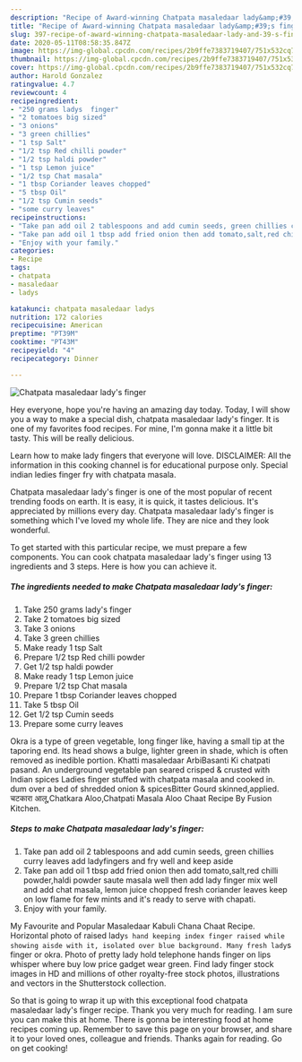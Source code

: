 ```yaml
---
description: "Recipe of Award-winning Chatpata masaledaar lady&amp;#39;s finger"
title: "Recipe of Award-winning Chatpata masaledaar lady&amp;#39;s finger"
slug: 397-recipe-of-award-winning-chatpata-masaledaar-lady-and-39-s-finger
date: 2020-05-11T08:58:35.847Z
image: https://img-global.cpcdn.com/recipes/2b9ffe7383719407/751x532cq70/chatpata-masaledaar-ladys-finger-recipe-main-photo.jpg
thumbnail: https://img-global.cpcdn.com/recipes/2b9ffe7383719407/751x532cq70/chatpata-masaledaar-ladys-finger-recipe-main-photo.jpg
cover: https://img-global.cpcdn.com/recipes/2b9ffe7383719407/751x532cq70/chatpata-masaledaar-ladys-finger-recipe-main-photo.jpg
author: Harold Gonzalez
ratingvalue: 4.7
reviewcount: 4
recipeingredient:
- "250 grams ladys  finger"
- "2 tomatoes big sized"
- "3 onions"
- "3 green chillies"
- "1 tsp Salt"
- "1/2 tsp Red chilli powder"
- "1/2 tsp haldi powder"
- "1 tsp Lemon juice"
- "1/2 tsp Chat masala"
- "1 tbsp Coriander leaves chopped"
- "5 tbsp Oil"
- "1/2 tsp Cumin seeds"
- "some curry leaves"
recipeinstructions:
- "Take pan add oil 2 tablespoons and add cumin seeds, green chillies curry leaves add ladyfingers and fry well and keep aside"
- "Take pan add oil 1 tbsp add fried onion then add tomato,salt,red chilli powder,haldi powder saute masala well then add lady finger mix well and add chat masala, lemon juice chopped fresh coriander leaves keep on low flame for few mints and it&#39;s ready to serve with chapati."
- "Enjoy with your family."
categories:
- Recipe
tags:
- chatpata
- masaledaar
- ladys

katakunci: chatpata masaledaar ladys 
nutrition: 172 calories
recipecuisine: American
preptime: "PT39M"
cooktime: "PT43M"
recipeyield: "4"
recipecategory: Dinner

---
```



![Chatpata masaledaar lady&#39;s finger](https://img-global.cpcdn.com/recipes/2b9ffe7383719407/751x532cq70/chatpata-masaledaar-ladys-finger-recipe-main-photo.jpg)

Hey everyone, hope you're having an amazing day today. Today, I will show you a way to make a special dish, chatpata masaledaar lady&#39;s finger. It is one of my favorites food recipes. For mine, I'm gonna make it a little bit tasty. This will be really delicious.

Learn how to make lady fingers that everyone will love. DISCLAIMER: All the information in this cooking channel is for educational purpose only. Special indian ledies finger fry with chatpata masala.

Chatpata masaledaar lady&#39;s finger is one of the most popular of recent trending foods on earth. It is easy, it is quick, it tastes delicious. It's appreciated by millions every day. Chatpata masaledaar lady&#39;s finger is something which I've loved my whole life. They are nice and they look wonderful.


To get started with this particular recipe, we must prepare a few components. You can cook chatpata masaledaar lady&#39;s finger using 13 ingredients and 3 steps. Here is how you can achieve it.

<!--inarticleads1-->

##### The ingredients needed to make Chatpata masaledaar lady&#39;s finger:

1. Take 250 grams lady&#39;s  finger
1. Take 2 tomatoes big sized
1. Take 3 onions
1. Take 3 green chillies
1. Make ready 1 tsp Salt
1. Prepare 1/2 tsp Red chilli powder
1. Get 1/2 tsp haldi powder
1. Make ready 1 tsp Lemon juice
1. Prepare 1/2 tsp Chat masala
1. Prepare 1 tbsp Coriander leaves chopped
1. Take 5 tbsp Oil
1. Get 1/2 tsp Cumin seeds
1. Prepare some curry leaves


Okra is a type of green vegetable, long finger like, having a small tip at the taporing end. Its head shows a bulge, lighter green in shade, which is often removed as inedible portion. Khatti masaledaar ArbiBasanti Ki chatpati pasand. An underground vegetable pan seared crisped &amp; crusted with Indian spices Ladies finger stuffed with chatpata masala and cooked in. dum over a bed of shredded onion &amp; spicesBitter Gourd skinned,applied. चटकारा आलू,Chatkara Aloo,Chatpati Masala Aloo Chaat Recipe By Fusion Kitchen. 

<!--inarticleads2-->

##### Steps to make Chatpata masaledaar lady&#39;s finger:

1. Take pan add oil 2 tablespoons and add cumin seeds, green chillies curry leaves add ladyfingers and fry well and keep aside
1. Take pan add oil 1 tbsp add fried onion then add tomato,salt,red chilli powder,haldi powder saute masala well then add lady finger mix well and add chat masala, lemon juice chopped fresh coriander leaves keep on low flame for few mints and it&#39;s ready to serve with chapati.
1. Enjoy with your family.


My Favourite and Popular Masaledaar Kabuli Chana Chaat Recipe. Horizontal photo of raised lady`s hand keeping index finger raised while showing aisde with it, isolated over blue background. Many fresh lady`s finger or okra. Photo of pretty lady hold telephone hands finger on lips whisper where buy low price gadget wear green. Find lady finger stock images in HD and millions of other royalty-free stock photos, illustrations and vectors in the Shutterstock collection. 

So that is going to wrap it up with this exceptional food chatpata masaledaar lady&#39;s finger recipe. Thank you very much for reading. I am sure you can make this at home. There is gonna be interesting food at home recipes coming up. Remember to save this page on your browser, and share it to your loved ones, colleague and friends. Thanks again for reading. Go on get cooking!
